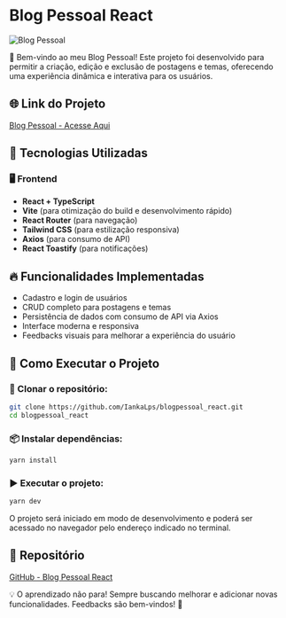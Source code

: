 # Blog Pessoal React

![Blog Pessoal](https://ik.imagekit.io/yijg14v4w/Blog_pessoal_React/c3ptw9cj.png?updatedAt=1740436298771)

🚀 Bem-vindo ao meu Blog Pessoal! Este projeto foi desenvolvido para permitir a criação, edição e exclusão de postagens e temas, oferecendo uma experiência dinâmica e interativa para os usuários.

## 🌐 Link do Projeto
[Blog Pessoal - Acesse Aqui](https://blogpessoal-react-tan.vercel.app/)

## 📌 Tecnologias Utilizadas

### 🖥️ Frontend
- **React + TypeScript**
- **Vite** (para otimização do build e desenvolvimento rápido)
- **React Router** (para navegação)
- **Tailwind CSS** (para estilização responsiva)
- **Axios** (para consumo de API)
- **React Toastify** (para notificações)

## 🔥 Funcionalidades Implementadas
- Cadastro e login de usuários
- CRUD completo para postagens e temas
- Persistência de dados com consumo de API via Axios
- Interface moderna e responsiva
- Feedbacks visuais para melhorar a experiência do usuário

## 🚀 Como Executar o Projeto

### 📂 Clonar o repositório:
```bash
git clone https://github.com/IankaLps/blogpessoal_react.git
cd blogpessoal_react
```

### 📦 Instalar dependências:
```bash
yarn install
```

### ▶️ Executar o projeto:
```bash
yarn dev
```

O projeto será iniciado em modo de desenvolvimento e poderá ser acessado no navegador pelo endereço indicado no terminal.

## 📌 Repositório
[GitHub - Blog Pessoal React](https://github.com/IankaLps/blogpessoal_react)

💡 O aprendizado não para! Sempre buscando melhorar e adicionar novas funcionalidades. Feedbacks são bem-vindos! 🚀
